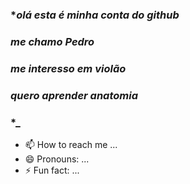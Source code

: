 ### *_olá esta é minha conta do github_
### *_me chamo Pedro_*
### *_me interesso em violão_*
### *_quero aprender anatomia_*
### *_
- 📫 How to reach me ...
- 😄 Pronouns: ...
- ⚡ Fun fact: ...

<!---
Hlc0048/Hlc0048 is a ✨ special ✨ repository because its `README.md` (this file) appears on your GitHub profile.
You can click the Preview link to take a look at your changes.
--->
